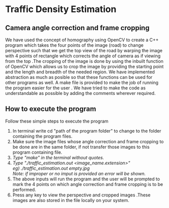 # Traffic Density Estimation

## Camera angle correction and frame cropping
We have used the concept of homography using OpenCV to create a C++ program which takes the four points of the image (road) to change perspective such that we get the top view of the road by warping the image with 4 points of rectangle which corrects the angle of camera as if viewing from the top .The cropping of the image is done by using the inbuilt function of OpenCV which allows us to crop the image by providing the starting point and the length and breadth of the needed region. We have implemented abstraction as much as posible so that these functions can be used for other programs as well. A make file is provided to make the job of running the program easier for the user .
We have tried to make the code as understandable as possible by adding the comments wherever required.

## How to execute the program
Follow these simple steps to execute the program
1) In terminal write cd "path of the program folder" to change to the folder containing the program files.
2) Make sure the image files whose angle correction and frame cropping to be done are in the same folder, if not transfer those images to this program containing file.
3) <i> Type "make" in the terminal without quotes.
4) Type "./traffic_estimation.out <image_name.extension>" <br>
    <t> eg) ./traffic_estimation.out empty.jpg <br>
    <t> Note: if improper or no imput is provided an error will be shown.</i>
5) The above inputs will run the program and the user will be prompted to mark the 4 points on which angle correction and frame cropping is to be performed.
6) Press any key to view the perspective and cropped images .These images are also stored in the file locally on your system.
